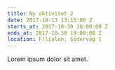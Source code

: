```yaml
---
title: Ny aktivitet 2
date: 2017-10-13 13:15:00 Z
starts_at: 2017-10-30 18:00:00 Z
ends_at: 2017-10-30 19:00:00 Z
location: F!lialen, Söderväg 1
---
```


Lorem ipsum dolor sit amet.